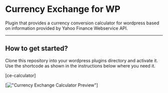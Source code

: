 # Currency Exchange for WP

Plugin that provides a currency conversion calculator for wordpress based on information provided by Yahoo Finance Webservice API.

***

## How to get started?

Clone this repository into your wordpress plugins directory and activate it. Use the shortcode as shown in the instructions below where you need it.

[ce-calculator]

[!["Currency Exchange Calculator Preview"]("http://pasteboard.co/vxT1YlbC3.jpg")]